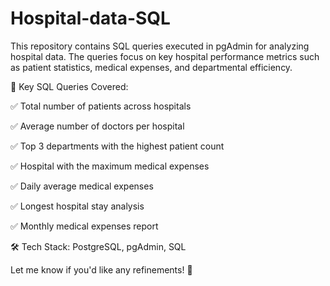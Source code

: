 # Hospital-data-SQL
This repository contains SQL queries executed in pgAdmin for analyzing hospital data. The queries focus on key hospital performance metrics such as patient statistics, medical expenses, and departmental efficiency.


📌 Key SQL Queries Covered:

✅ Total number of patients across hospitals

✅ Average number of doctors per hospital

✅ Top 3 departments with the highest patient count

✅ Hospital with the maximum medical expenses

✅ Daily average medical expenses

✅ Longest hospital stay analysis

✅ Monthly medical expenses report

🛠 Tech Stack: PostgreSQL, pgAdmin, SQL

Let me know if you'd like any refinements! 🚀







